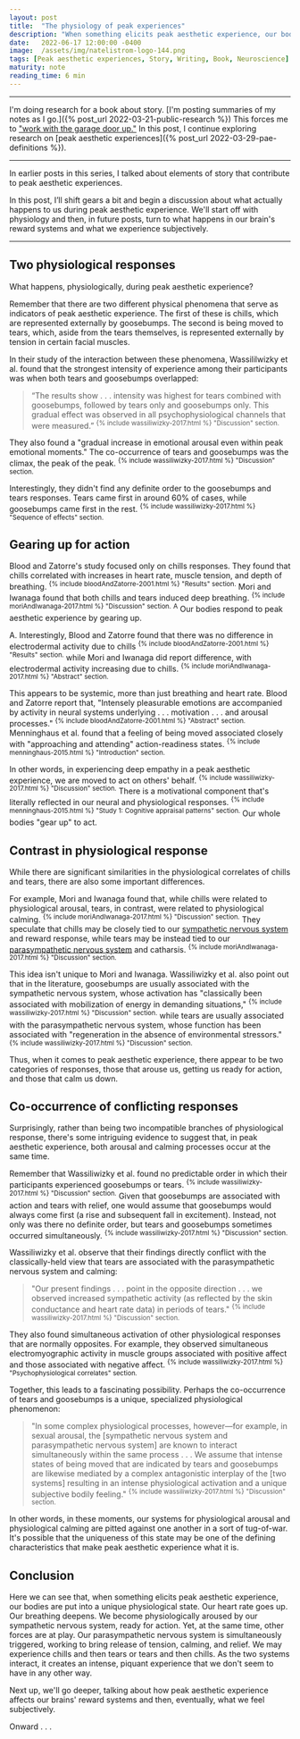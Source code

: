 ```yaml
---
layout: post
title:  "The physiology of peak experiences"
description: "When something elicits peak aesthetic experience, our bodies are put into a unique physiological state that mingles elements of both tension and release."
date:   2022-06-17 12:00:00 -0400
image:  /assets/img/natelistrom-logo-144.png
tags: [Peak aesthetic experiences, Story, Writing, Book, Neuroscience]
maturity: note
reading_time: 6 min
---
```


---

I'm doing research for a book about story. [I'm posting summaries of my notes as I go.]({% post_url 2022-03-21-public-research %}) This forces me to ["work with the garage door up."](https://notes.andymatuschak.org/Work_with_the_garage_door_up) In this post, I continue exploring research on [peak aesthetic experiences]({% post_url 2022-03-29-pae-definitions %}).

---

In earlier posts in this series, I talked about elements of story that contribute to peak aesthetic experiences.

In this post, I’ll shift gears a bit and begin a discussion about what actually happens to us during peak aesthetic experience. We'll start off with physiology and then, in future posts, turn to what happens in our brain's reward systems and what we experience subjectively.

---

## Two physiological responses

What happens, physiologically, during peak aesthetic experience? 

Remember that there are two different physical phenomena that serve as indicators of peak aesthetic experience. The first of these is chills, which are represented externally by goosebumps. The second is being moved to tears, which, aside from the tears themselves, is represented externally by tension in certain facial muscles.

In their study of the interaction between these phenomena, Wassililwizky et al. found that the strongest intensity of experience among their participants was when both tears and goosebumps overlapped:

> “The results show . . . intensity was highest for tears combined with goosebumps, followed by tears only and goosebumps only. This gradual effect was observed in all psychophysiological channels that were measured.” <sup>{% include wassiliwizky-2017.html %} "Discussion" section.</sup>

They also found a "gradual increase in emotional arousal even within peak emotional moments." The co-occurrence of tears and goosebumps was the climax, the peak of the peak. <sup>{% include wassiliwizky-2017.html %} "Discussion" section.</sup>

Interestingly, they didn't find any definite order to the goosebumps and tears responses. Tears came first in around 60% of cases, while goosebumps came first in the rest. <sup>{% include wassiliwizky-2017.html %} "Sequence of effects" section.</sup>

## Gearing up for action

Blood and Zatorre's study focused only on chills responses. They found that chills correlated with increases in heart rate, muscle tension, and depth of breathing. <sup>{% include bloodAndZatorre-2001.html %} "Results" section.</sup> Mori and Iwanaga found that both chills and tears induced deep breathing. <sup>{% include moriAndIwanaga-2017.html %} "Discussion" section.</sup> <sup class="aside">A</sup> Our bodies respond to peak aesthetic experience by gearing up.

<aside>
A. Interestingly, Blood and Zatorre found that there was no difference in electrodermal activity due to chills <sup>{% include bloodAndZatorre-2001.html %} "Results" section.</sup> while Mori and Iwanaga did report difference, with electrodermal activity increasing due to chills. <sup>{% include moriAndIwanaga-2017.html %} "Abstract" section.</sup>
</aside>

This appears to be systemic, more than just breathing and heart rate. Blood and Zatorre report that, "Intensely pleasurable emotions are accompanied by activity in neural systems underlying . . . motivation . . . and arousal processes." <sup>{% include bloodAndZatorre-2001.html %} "Abstract" section.</sup> Menninghaus et al. found that a feeling of being moved associated closely with "approaching and attending" action-readiness states. <sup>{% include menninghaus-2015.html %} "Introduction" section.</sup> 

In other words, in experiencing deep empathy in a peak aesthetic experience, we are moved to act on others' behalf. <sup>{% include wassiliwizky-2017.html %} "Discussion" section.</sup> There is a motivational component that's literally reflected in our neural and physiological responses. <sup>{% include menninghaus-2015.html %} "Study 1: Cognitive appraisal patterns" section.</sup> Our whole bodies "gear up" to act. 

## Contrast in physiological response

While there are significant similarities in the physiological correlates of chills and tears, there are also some important differences.

For example, Mori and Iwanaga found that, while chills were related to physiological arousal, tears, in contrast, were related to physiological calming. <sup>{% include moriAndIwanaga-2017.html %} "Discussion" section.</sup> They speculate that chills may be closely tied to our [sympathetic nervous system](https://en.wikipedia.org/wiki/Sympathetic_nervous_system) and reward response, while tears may be instead tied to our [parasympathetic nervous system](https://en.wikipedia.org/wiki/Parasympathetic_nervous_system) and catharsis. <sup>{% include moriAndIwanaga-2017.html %} "Discussion" section.</sup>

This idea isn't unique to Mori and Iwanaga. Wassiliwizky et al. also point out that in the literature, goosebumps are usually associated with the sympathetic nervous system, whose activation has "classically been associated with mobilization of energy in demanding situations," <sup>{% include wassiliwizky-2017.html %} "Discussion" section.</sup> while tears are usually associated with the parasympathetic nervous system, whose function has been associated with "regeneration in the absence of environmental stressors." <sup>{% include wassiliwizky-2017.html %} "Discussion" section.</sup> 

Thus, when it comes to peak aesthetic experience, there appear to be two categories of responses, those that arouse us, getting us ready for action, and those that calm us down.

## Co-occurrence of conflicting responses

Surprisingly, rather than being two incompatible branches of physiological response, there's some intriguing evidence to suggest that, in peak aesthetic experience, both arousal and calming processes occur at the same time.

Remember that Wassiliwizky et al. found no predictable order in which their participants experienced goosebumps or tears. <sup>{% include wassiliwizky-2017.html %} "Discussion" section.</sup> Given that goosebumps are associated with action and tears with relief, one would assume that goosebumps would always come first (a rise and subsequent fall in excitement). Instead, not only was there no definite order, but tears and goosebumps sometimes occurred simultaneously. <sup>{% include wassiliwizky-2017.html %} "Discussion" section.</sup>

Wassiliwizky et al. observe that their findings directly conflict with the classically-held view that tears are associated with the parasympathetic nervous system and calming:

> "Our present findings . . . point in the opposite direction . . . we observed increased sympathetic activity (as reflected by the skin conductance and heart rate data) in periods of tears." <sup>{% include wassiliwizky-2017.html %} "Discussion" section.</sup> 

They also found simultaneous activation of other physiological responses that are normally opposites. For example, they observed simultaneous electromyographic activity in muscle groups associated with positive affect and those associated with negative affect. <sup>{% include wassiliwizky-2017.html %} "Psychophysiological correlates" section.</sup> 

Together, this leads to a fascinating possibility. Perhaps the co-occurrence of tears and goosebumps is a unique, specialized physiological phenomenon:

> "In some complex physiological processes, however—for example, in sexual arousal, the [sympathetic nervous system and parasympathetic nervous system] are known to interact simultaneously within the same process . . . We assume that intense states of being moved that are indicated by tears and goosebumps are likewise mediated by a complex antagonistic interplay of the [two systems] resulting in an intense physiological activation and a unique subjective bodily feeling." <sup>{% include wassiliwizky-2017.html %} "Discussion" section.</sup> 

In other words, in these moments, our systems for physiological arousal and physiological calming are pitted against one another in a sort of tug-of-war. It's possible that the uniqueness of this state may be one of the defining characteristics that make peak aesthetic experience what it is.

## Conclusion

Here we can see that, when something elicits peak aesthetic experience, our bodies are put into a unique physiological state. Our heart rate goes up. Our breathing deepens. We become physiologically aroused by our sympathetic nervous system, ready for action. Yet, at the same time, other forces are at play. Our parasympathetic nervous system is simultaneously triggered, working to bring release of tension, calming, and relief. We may experience chills and then tears or tears and then chills. As the two systems interact, it creates an intense, piquant experience that we don't seem to have in any other way.

Next up, we'll go deeper, talking about how peak aesthetic experience affects our brains' reward systems and then, eventually, what we feel subjectively. 

Onward . . .
